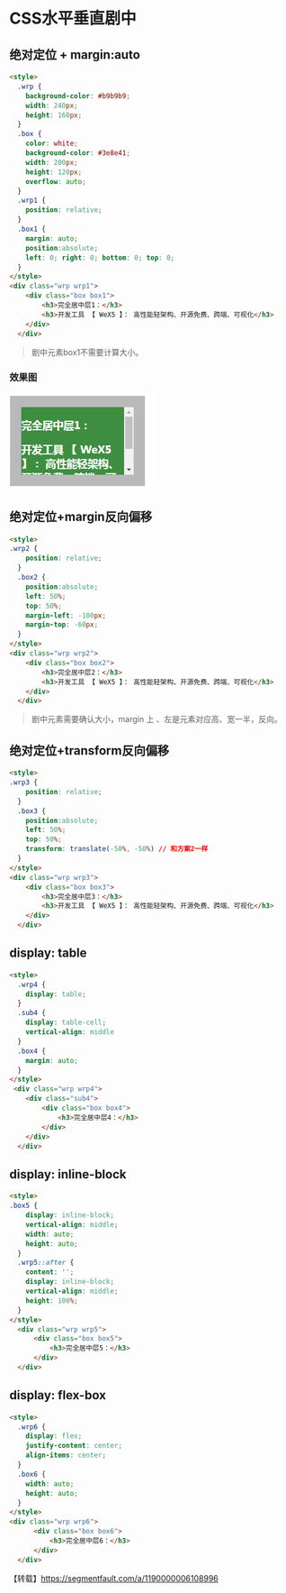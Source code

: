 # CSS水平垂直剧中

## 绝对定位 + margin:auto

```html
<style>
  .wrp {
    background-color: #b9b9b9;
    width: 240px;
    height: 160px;
  }
  .box {
    color: white;
    background-color: #3e8e41;
    width: 200px;
    height: 120px;
    overflow: auto;
  }
  .wrp1 {
    position: relative;
  }
  .box1 {
    margin: auto;
    position:absolute;
    left: 0; right: 0; bottom: 0; top: 0;
  }
</style>
<div class="wrp wrp1">
    <div class="box box1">
        <h3>完全居中层1：</h3>
        <h3>开发工具 【 WeX5 】： 高性能轻架构、开源免费、跨端、可视化</h3>
    </div>
  </div>

```

> 剧中元素box1不需要计算大小。

### 效果图

![a](images/vh-images.png)

## 绝对定位+margin反向偏移

```html
<style>
.wrp2 {
    position: relative;
  }
  .box2 {
    position:absolute;
    left: 50%; 
    top: 50%; 
    margin-left: -100px;
    margin-top: -60px;
  }
</style>
<div class="wrp wrp2">
    <div class="box box2">
        <h3>完全居中层2：</h3>
        <h3>开发工具 【 WeX5 】： 高性能轻架构、开源免费、跨端、可视化</h3>
    </div>
  </div>
```

> 剧中元素需要确认大小，margin 上 、左是元素对应高、宽一半，反向。

## 绝对定位+transform反向偏移

```html
<style>
.wrp3 {
    position: relative;
  }
  .box3 {
    position:absolute;
    left: 50%; 
    top: 50%; 
    transform: translate(-50%, -50%) // 和方案2一样
  }
</style>
<div class="wrp wrp3">
    <div class="box box3">
        <h3>完全居中层3：</h3>
        <h3>开发工具 【 WeX5 】： 高性能轻架构、开源免费、跨端、可视化</h3>
    </div>
  </div>
```

##  display: table

```html
<style>
  .wrp4 {
    display: table;
  }
  .sub4 {
    display: table-cell;
    vertical-align: middle
  }
  .box4 {
    margin: auto;
  }
</style>
 <div class="wrp wrp4">
    <div class="sub4">
        <div class="box box4">
            <h3>完全居中层4：</h3>
        </div>
    </div>
  </div>
```

##  display: inline-block

```html
<style> 
.box5 {
    display: inline-block;
    vertical-align: middle;
    width: auto;
    height: auto;
  }
  .wrp5::after {
    content: '';
    display: inline-block;
    vertical-align: middle;
    height: 100%;
  }
</style>
  <div class="wrp wrp5">
      <div class="box box5">
          <h3>完全居中层5：</h3>
      </div>
  </div>

```
## display: flex-box

```html
<style>
  .wrp6 {
    display: flex;
    justify-content: center;
    align-items: center;
  }
  .box6 {
    width: auto;
    height: auto;
  }
</style>
<div class="wrp wrp6">
      <div class="box box6">
          <h3>完全居中层6：</h3>
      </div>
  </div>
```
【转载】https://segmentfault.com/a/1190000006108996